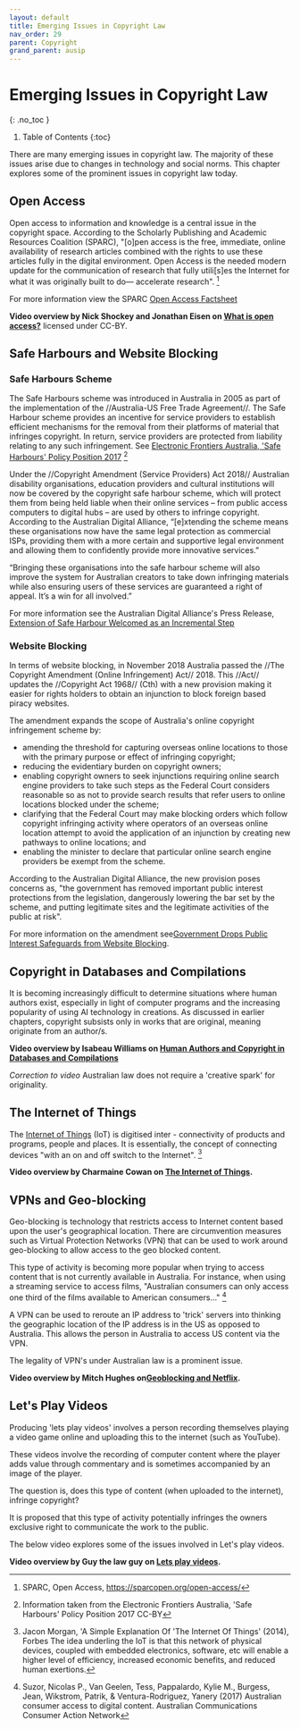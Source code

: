 ```yaml
---
layout: default
title: Emerging Issues in Copyright Law
nav_order: 29
parent: Copyright
grand_parent: ausip
---
```





# Emerging Issues in Copyright Law
{: .no_toc }

1. Table of Contents
{:toc}

There are many emerging issues in copyright law. The majority of these issues arise due to changes in technology and social norms. This chapter explores some of the prominent issues in copyright law today.

## Open Access

Open access to information and knowledge is a central issue in the copyright space. According to the Scholarly Publishing and Academic Resources Coalition (SPARC), "[o]pen access is the free, immediate, online availability of research articles combined with the rights to use these articles fully in the digital environment. Open Access is the needed modern update for the communication of research that fully utili[s]es the Internet for what it was originally built to do— accelerate research". [^AUTOREPLACEDSPARCOpenAccesshttpssparcopenorgopenaccessENDREPLACE]
[^AUTOREPLACEDSPARCOpenAccesshttpssparcopenorgopenaccessENDREPLACE]: SPARC, Open Access, https://sparcopen.org/open-access/


For more information view the SPARC [Open Access Factsheet](https://sparcopen.org/wp-content/uploads/2017/04/Open-Access-Factsheet_SPARC.11.10-3.pdf)

**Video overview by Nick Shockey and Jonathan Eisen on [What is open access?](https://www.youtube.com/watch?time_continue=15&v=L5rVH1KGBCY)** licensed under CC-BY.

## Safe Harbours and Website Blocking

### Safe Harbours Scheme

The Safe Harbours scheme was introduced in Australia in 2005 as part of the implementation of the //Australia-US Free Trade Agreement//. The Safe Harbour scheme provides an incentive for service providers to establish efficient mechanisms for the removal from their platforms of material that infringes copyright. In return, service providers are protected from liability relating to any such infringement. See [Electronic Frontiers Australia, 'Safe Harbours' Policy Position 2017](https://www.efa.org.au/our-work/copyright/safe-harbours/) [^AUTOREPLACEDInformationtakenfromtheElectronicFrontiersAustraliaSafeHarboursPolicyPosition2017CCBYENDREPLACE]
[^AUTOREPLACEDInformationtakenfromtheElectronicFrontiersAustraliaSafeHarboursPolicyPosition2017CCBYENDREPLACE]: Information taken from the Electronic Frontiers Australia, 'Safe Harbours' Policy Position 2017 CC-BY


Under the //Copyright Amendment (Service Providers) Act 2018// Australian disability organisations, education providers and cultural institutions will now be covered by the copyright safe harbour scheme, which will protect them from being held liable when their online services – from public access computers to digital hubs – are used by others to infringe copyright. According to the Australian Digital Alliance, “[e]xtending the scheme means these organisations now have the same legal protection as commercial ISPs, providing them with a more certain and supportive legal environment and allowing them to confidently provide more innovative services.”

“Bringing these organisations into the safe harbour scheme will also improve the system for Australian creators to take down infringing materials while also ensuring users of these services are guaranteed a right of appeal. It’s a win for all involved.”

For more information see the Australian Digital Alliance's Press Release, [Extension of Safe Harbour Welcomed as an Incremental Step](http://digital.org.au/sites/digital.org.au/files/18-06-27_Media-Release_Extension-of-safe-harbour-welcomes-as-an-incremental-step_Australian-Digital-Alliance.pdf)

### Website Blocking

In terms of website blocking, in November 2018 Australia passed the //The Copyright Amendment (Online Infringement) Act// 2018. This //Act// updates the //Copyright Act 1968// (Cth) with a new provision making it easier for rights holders to obtain an injunction to block foreign based piracy websites.

The amendment expands the scope of Australia's online copyright infringement scheme by:
  * amending the threshold for capturing overseas online locations to those with the primary purpose or effect of infringing copyright;
  * reducing the evidentiary burden on copyright owners;
  * enabling copyright owners to seek injunctions requiring online search engine providers to take such steps as the Federal Court considers reasonable so as not to provide search results that refer users to online locations blocked under the scheme;
  * clarifying that the Federal Court may make blocking orders which follow copyright infringing activity where operators of an overseas online location attempt to avoid the application of an injunction by creating new pathways to online locations; and
  * enabling the minister to declare that particular online search engine providers be exempt from the scheme.

According to the Australian Digital Alliance, the new provision poses concerns as, "the government has removed important public interest protections from the legislation, dangerously lowering the bar set by the scheme, and putting legitimate sites and the legitimate activities of the public at risk".

For more information on the amendment see[Government Drops Public Interest Safeguards from Website Blocking](http://www.digital.org.au/media/government-drops-public-interest-safeguards-website-blocking).

## Copyright in Databases and Compilations

It is becoming increasingly difficult to determine situations where human authors exist, especially in light of computer programs and the increasing popularity of using AI technology in creations. As discussed in earlier chapters, copyright subsists only in works that are original, meaning originate from an author/s.

**Video overview by Isabeau Williams on [Human Authors and Copyright in Databases and Compilations](https://voice.adobe.com/a/WdAvQ)**

*Correction to video* Australian law does not require a 'creative spark' for originality.

## The Internet of Things  

The [Internet of Things](https://en.wikipedia.org/wiki/Internet_of_things) (IoT) is digitised inter - connectivity of products and programs, people and places. It is essentially, the concept of connecting devices "with an on and off switch to the Internet". [^AUTOREPLACEDJaconMorganASimpleExplanationOfTheInternetOfThings2014ForbesENDREPLACE]
[^AUTOREPLACEDJaconMorganASimpleExplanationOfTheInternetOfThings2014ForbesENDREPLACE]: Jacon Morgan, 'A Simple Explanation Of 'The Internet Of Things' (2014), Forbes
 The idea underling the IoT is that this network of physical devices, coupled with embedded  electronics, software, etc will enable a higher level of efficiency, increased economic benefits, and reduced human exertions.

**Video overview by Charmaine Cowan on [The Internet of Things](https://www.youtube.com/watch?v=vSPox5mJU0k).**

## VPNs and Geo-blocking

Geo-blocking is technology that restricts access to Internet content based upon the user's geographical location. There are circumvention measures such as Virtual Protection Networks (VPN) that can be used to work around geo-blocking to allow access to the geo blocked content.  

This type of activity is becoming more popular when trying to access content that is not currently available in Australia. For instance, when using a streaming service to access films, "Australian consumers can only access one third of the films available to American consumers..." [^AUTOREPLACEDSuzorNicolasPVanGeelenTessPappalardoKylieMBurgessJeanWikstromPatrikVenturaRodriguezYanery2017AustralianconsumeraccesstodigitalcontentAustralianCommunicationsConsumerActionNetworkENDREPLACE]
[^AUTOREPLACEDSuzorNicolasPVanGeelenTessPappalardoKylieMBurgessJeanWikstromPatrikVenturaRodriguezYanery2017AustralianconsumeraccesstodigitalcontentAustralianCommunicationsConsumerActionNetworkENDREPLACE]: Suzor, Nicolas P., Van Geelen, Tess, Pappalardo, Kylie M., Burgess, Jean, Wikstrom, Patrik, & Ventura-Rodriguez, Yanery (2017) Australian consumer access to digital content. Australian Communications Consumer Action Network


A VPN can be used to reroute an IP address to 'trick' servers into thinking the geographic location of the IP address is in the US as opposed to Australia. This allows the person in Australia to access US content via the VPN.

The legality of VPN's under Australian law is a prominent issue.  

**Video overview by Mitch Hughes on[Geoblocking and Netflix](https://www.youtube.com/watch?v=rk0aeKMCRFs).**

## Let's Play Videos

Producing 'lets play videos' involves a person recording themselves playing a video game online and uploading this to the internet (such as YouTube).

These videos involve the recording of computer content where the player adds value through commentary and is sometimes accompanied by an image of the player.

The question is, does this type of content (when uploaded to the internet), infringe copyright?

It is proposed that this type of activity potentially infringes the owners exclusive right to communicate the work to the public.

The below video explores some of the issues involved in Let's play videos.

**Video overview by Guy the law guy on [Lets play videos](https://www.youtube.com/watch?v=gPL20itn3Vo).**
